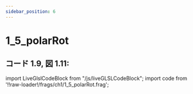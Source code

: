 ```yaml
---
sidebar_position: 6
---
```


# 1_5_polarRot
## コード 1.9, 図 1.11: 

import LiveGlslCodeBlock from "/js/liveGLSLCodeBlock";
import code from '!!raw-loader!/frags/ch1/1_5_polarRot.frag';

<LiveGlslCodeBlock fragName='1_5_polarRot.frag' fragCode={code} />
